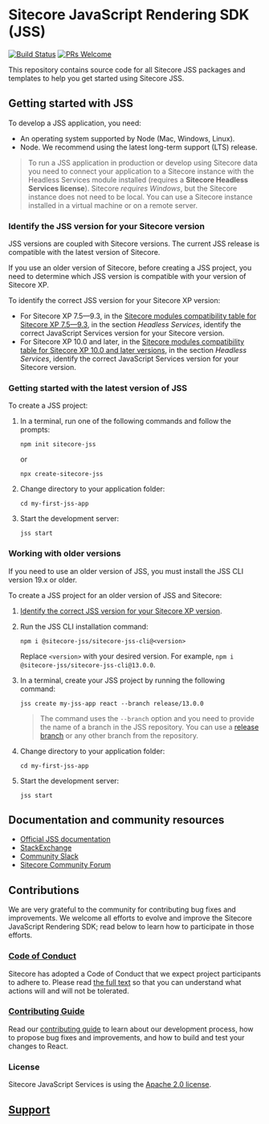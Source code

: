 # Sitecore JavaScript Rendering SDK (JSS)

[![Build Status](https://dev.azure.com/sitecore-devex/headless-javascript/_apis/build/status/Sitecore.jss?branchName=dev)](https://dev.azure.com/sitecore-devex/headless-javascript/_build/latest?definitionId=8&branchName=dev) [![PRs Welcome](https://img.shields.io/badge/PRs-welcome-brightgreen.svg)](CONTRIBUTING.md)

This repository contains source code for all Sitecore JSS packages and templates to help you get started using Sitecore JSS.

## Getting started with JSS

To develop a JSS application, you need:

- An operating system supported by Node (Mac, Windows, Linux).
- Node. We recommend using the latest long-term support (LTS) release.

> To run a JSS application in production or develop using Sitecore data you need to connect your application to a Sitecore instance with the Headless Services module installed (requires a **Sitecore Headless Services license**). Sitecore _requires Windows_, but the Sitecore instance does not need to be local. You can use a Sitecore instance installed in a virtual machine or on a remote server.

### Identify the JSS version for your Sitecore version

JSS versions are coupled with Sitecore versions. The current JSS release is compatible with the latest version of Sitecore.

If you use an older version of Sitecore, before creating a JSS project, you need to determine which JSS version is compatible with your version of Sitecore XP.

To identify the correct JSS version for your Sitecore XP version:

- For Sitecore XP 7.5—9.3, in the [Sitecore modules compatibility table for Sitecore XP 7.5—9.3](https://support.sitecore.com/kb?id=kb_article_view&sysparm_article=KB0541788), in the section _Headless Services_, identify the correct JavaScript Services version for your Sitecore version.
- For Sitecore XP 10.0 and later, in the [Sitecore modules compatibility table for Sitecore XP 10.0 and later versions](https://support.sitecore.com/kb?id=kb_article_view&sysparm_article=KB1000576), in the section _Headless Services_, identify the correct JavaScript Services version for your Sitecore version.

### Getting started with the latest version of JSS

To create a JSS project:

1. In a terminal, run one of the following commands and follow the prompts:

   ```
   npm init sitecore-jss
   ```

   or

   ```
   npx create-sitecore-jss
   ```

2. Change directory to your application folder:
   ```
   cd my-first-jss-app
   ```
3. Start the development server:
   ```
   jss start
   ```

### Working with older versions

If you need to use an older version of JSS, you must install the JSS CLI version 19.x or older.

To create a JSS project for an older version of JSS and Sitecore:

1. [Identify the correct JSS version for your Sitecore XP version](#identify-the-jss-version-for-your-sitecore-version).

2. Run the JSS CLI installation command:
   ```
   npm i @sitecore-jss/sitecore-jss-cli@<version>
   ```
   Replace `<version>` with your desired version. For example, `npm i @sitecore-jss/sitecore-jss-cli@13.0.0`.
3. In a terminal, create your JSS project by running the following command:

   ```
   jss create my-jss-app react --branch release/13.0.0
   ```

   > The command uses the `--branch` option and you need to provide the name of a branch in the JSS repository. You can use a [release branch](https://github.com/Sitecore/jss/branches/all?query=release%2F) or any other branch from the repository.

4. Change directory to your application folder:
   ```
   cd my-first-jss-app
   ```
5. Start the development server:
   ```
   jss start
   ```

## Documentation and community resources

- [Official JSS documentation](https://doc.sitecore.com/xp/en/developers/hd/201/sitecore-headless-development/sitecore-javascript-rendering-sdks--jss-.html)
- [StackExchange](https://sitecore.stackexchange.com/)
- [Community Slack](https://sitecorechat.slack.com/messages/jss)
- [Sitecore Community Forum](https://community.sitecore.net/developers/f/40)

## Contributions

We are very grateful to the community for contributing bug fixes and improvements. We welcome all efforts to evolve and improve the Sitecore JavaScript Rendering SDK; read below to learn how to participate in those efforts.

### [Code of Conduct](CODE_OF_CONDUCT.md)

Sitecore has adopted a Code of Conduct that we expect project participants to adhere to. Please read [the full text](CODE_OF_CONDUCT.md) so that you can understand what actions will and will not be tolerated.

### [Contributing Guide](CONTRIBUTING.md)

Read our [contributing guide](CONTRIBUTING.md) to learn about our development process, how to propose bug fixes and improvements, and how to build and test your changes to React.

### License

Sitecore JavaScript Services is using the [Apache 2.0 license](LICENSE.MD).

## [Support](SUPPORT.md)
